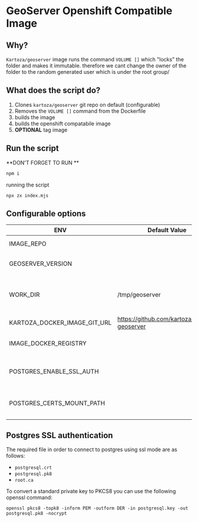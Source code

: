 # GeoServer Openshift Compatible Image

## Why?

`Kartoza/geoserver` image runs the command `VOLUME []` which "locks" the folder and makes it immutable.
therefore we cant change the owner of the folder to the random generated user which is under the root group/

## What does the script do?

1. Clones `kartoza/geoserver` git repo on default (configurable)
2. Removes the `VOLUME []` command from the Dockerfile
3. builds the image
4. builds the openshift compatabile image
5. **OPTIONAL** tag image

## Run the script

**DON'T FORGET TO RUN **
```sh
npm i
```

running the script
```
npx zx index.mjs
```

## Configurable options
| ENV                          | Default Value                               | Description                                                       | mandatory? |
|------------------------------|---------------------------------------------|-------------------------------------------------------------------|------------|
| IMAGE_REPO                   |                                             | The name of the docker image                                      | yes        |
| GEOSERVER_VERSION            |                                             | the `kartoza/geoserver` version                                   | yes        |
| WORK_DIR                     | /tmp/geoserver                              | the folder where the script clones the kartoza/geoserver git repo | no         |
| KARTOZA_DOCKER_IMAGE_GIT_URL | https://github.com/kartoza/docker-geoserver | The https url of the git repo                                     | no         |
| IMAGE_DOCKER_REGISTRY        |                                             | If set it will tag image with the registry prefix                 | no         |
| POSTGRES_ENABLE_SSL_AUTH     |                                             | If set it will load postgres ssl auth certs to the required location    | no   |
| POSTGRES_CERTS_MOUNT_PATH    |                                             | The location where the postgres certs are mounted                 |            |

## Postgres SSL authentication

The required file in order to connect to postgres using ssl mode are as follows:
- `postgresql.crt`
- `postgresql.pk8`
- `root.ca`

To convert a standard private key to PKCS8 you can use the following openssl command:

`openssl pkcs8 -topk8 -inform PEM -outform DER -in postgresql.key -out postgresql.pk8 -nocrypt`
